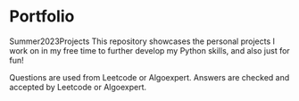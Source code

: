# Portfolio
Summer2023Projects
This repository showcases the personal projects I work on in my free time to further develop my Python skills, and also just for fun! 

Questions are used from Leetcode or Algoexpert. 
Answers are checked and accepted by Leetcode or Algoexpert.
